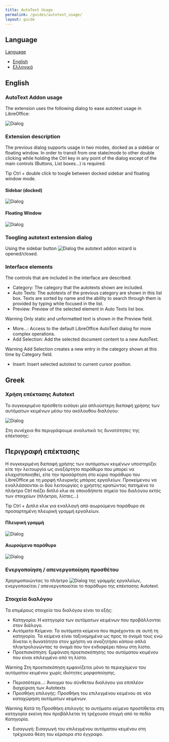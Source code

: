 ```yaml
---
title: AutoText Usage
permalink: /guides/autotext_usage/
layout: guide
---
```



## Language
<div class="btn-group">
  <a href="#" class="btn btn-primary">Language</a>
  <a href="#" class="btn btn-primary dropdown-toggle" data-toggle="dropdown"><span class="caret"></span></a>
  <ul class="dropdown-menu">
    <li><a href="#english">English</a></li>
    <li><a href="#greek">Ελληνικά</a></li>
  </ul>
</div>

## English
### AutoText Addon usage 
The extension uses the following dialog to ease autotext usage in LibreOffice: 

![Dialog](../../img/help/autotext/help/en/floating_wizard.png)
 
### Extension description 
The previous dialog supports usage in two modes, docked as a sidebar or floating window. 
In order to transit from one state/mode to other double clicking while holding the Ctrl key in any point of the dialog except of the main controls (Buttons, List boxes...) is required. 

<span class="label label-info">Tip</span> Ctrl + double click to toogle between docked sidebar and floating window mode. 

#### Sidebar (docked) 

![Dialog](../../img/help/autotext/help/en/docked_wizard.png)
 
#### Floating Window 

![Dialog](../../img/help/autotext/help/en/floating_wizard.png)
 
### Toogling autotext extension dialog 
Using the sidebar button ![Dialog](../../img/help/autotext/help/icon_inline.png) the autotext addon wizard is opened/closed. 

### Interface elements 
The controls that are included in the interface are described: 
* Category: The category that the autotexts shown are included. 
* Auto Texts: The autotexts of the previous category are shown in this list box. Texts are sorted by name and the ability to search through them is provided by typing while focused in the list. 
* Preview: Preview of the selected element in Auto Texts list box. 

<span class="label label-warning">Warning</span> Only static and unformatted text is shown in the Preview field. 

* More...: Access to the default LibreOffice AutoText dialog for more complex operations. 
* Add Selection: Add the selected document content to a new AutoText. 

<span class="label label-warning">Warning</span> Add Selection creates a new entry in the category shown at this time by Category field. 

* Insert: Insert selected autotext to current cursor position. 

## Greek
### Χρήση επέκτασης Autotext 
Το συγκεκριμένο πρόσθετο εισάγει μία απλούστερη διεπαφή χρήσης των αυτόματων κειμένων μέσω του ακόλουθου διαλόγου: 

![Dialog](../../img/help/autotext/help/el/floating_wizard.png)

Στη συνέχεια θα περιγράψουμε αναλυτικά τις δυνατότητες της επέκτασης: 
## Περιγραφή επέκτασης 
Η συγκεκριμένη διεπαφή χρήσης των αυτόματων κειμένων υποστηρίζει είτε την λειτουργία ως ανεξάρτητο παράθυρο που μπορεί να ελαχιστοποιηθεί, είτε την προσάρτηση στο κύριο παράθυρο του LibreOffice με τη μορφή πλευρικής μπάρας εργαλείων. 
Προκείμενου να εναλλάσσονται οι δύο λειτουργίες ο χρήστης κρατώντας πατημένο το πλήκτρο Ctrl πιέζει διπλό κλικ σε οποιοδήποτε σημείο του διαλόγου εκτός των στοιχείων (πλήκτρα, λίστες...) 

<span class="label label-info">Tip</span> Ctrl + Διπλό κλικ για εναλλαγή από αιωρούμενο παράθυρο σε προσαρτημένη πλευρική γραμμή εργαλείων. 

#### Πλευρική γραμμή 

![Dialog](../../img/help/autotext/help/el/docked_wizard.png)
 
#### Αιωρούμενο παράθυρο 

![Dialog](../../img/help/autotext/help/el/floating_wizard.png)
 
### Ενεργοποίηση / απενεργοποίηση προσθέτου 
Χρησιμοποιώντας το πλήκτρο ![Dialog](../../img/help/autotext/help/icon_inline.png) της γραμμής εργαλείων, ενεργοποιείται / απενεργοποιείται το παράθυρο της επέκτασης Autotext. 
### Στοιχεία διαλόγου 
Τα επιμέρους στοιχεία του διαλόγου είναι τα εξής: 
* Κατηγορία: Η κατηγορία των αυτόματων κειμένων που προβάλλονται στον διάλογο. 
* Αυτόματα Κείμενα: Τα αυτόματα κείμενα που περιέχονται σε αυτή τη κατηγορία. Τα κείμενα είναι ταξινομημένα ως προς το όνομά τους ενώ δίνεται η δυνατότητα στον χρήστη να αναζητήσει κάποιο απλά πληκτρολογώντας το όνομά που τον ενδιαφέρει πάνω στη λίστα. 
* Προεπισκόπηση: Εμφάνιση προεπισκόπησης του αυτόματου κειμένου που είναι επιλεγμένο από τη λίστα. 

<span class="label label-warning">Warning</span>  Στη προεπισκόπηση εμφανίζεται μόνο το περιεχόμενο του αυτόματου κειμένου χωρίς ιδιότητες μορφοποίησης. 

* Περισσότερα...: Άνοιγμα του σύνθετου διαλόγου για επιπλέον διαχείριση των Autotexts 
* Προσθήκη επιλογής: Προσθήκη του επιλεγμένου κειμένου σε νέα καταχώρηση αυτόματων κειμένων. 

<span class="label label-warning">Warning</span> Κατά τη Προσθήκη επιλογής το αυτόματο κείμενο προστίθεται στη κατηγορία εκείνη που προβάλλεται τη τρέχουσα στιγμή από το πεδίο Κατηγορία. 

* Εισαγωγή: Εισαγωγή του επιλεγμένου αυτόματου κειμένου στη τρέχουσα θέση του κέρσορα στο έγγραφο. 